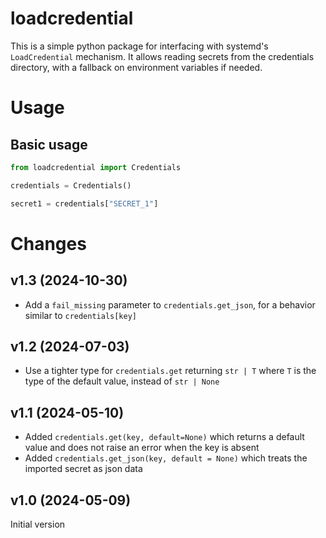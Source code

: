 # loadcredential

This is a simple python package for interfacing with systemd's `LoadCredential` mechanism.
It allows reading secrets from the credentials directory, with a fallback on environment variables if needed.

# Usage

## Basic usage

```python
from loadcredential import Credentials

credentials = Credentials()

secret1 = credentials["SECRET_1"]
```

# Changes

## v1.3 (2024-10-30)

- Add a `fail_missing` parameter to `credentials.get_json`, for a behavior similar to `credentials[key]`

## v1.2 (2024-07-03)

- Use a tighter type for `credentials.get` returning `str | T` where `T` is the type of the default value, instead of `str | None`

## v1.1 (2024-05-10)

- Added `credentials.get(key, default=None)` which returns a default value and does not raise an error when the key is absent
- Added `credentials.get_json(key, default = None)` which treats the imported secret as json data

## v1.0 (2024-05-09)

Initial version
